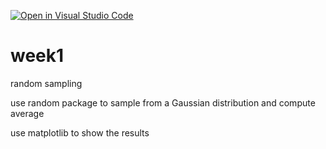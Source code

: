 [![Open in Visual Studio Code](https://classroom.github.com/assets/open-in-vscode-718a45dd9cf7e7f842a935f5ebbe5719a5e09af4491e668f4dbf3b35d5cca122.svg)](https://classroom.github.com/online_ide?assignment_repo_id=10778556&assignment_repo_type=AssignmentRepo)
# week1
random sampling

use random package to sample from a Gaussian distribution and compute average

use matplotlib to show the results
